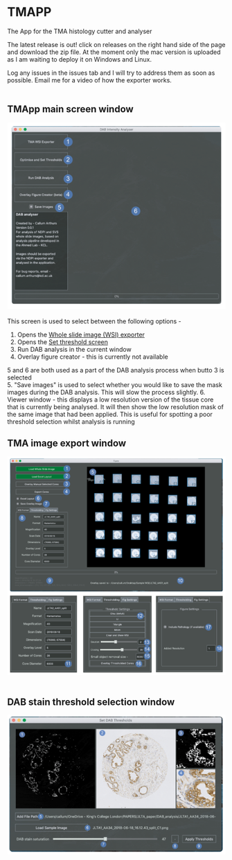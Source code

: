 # TMAPP
The App for the TMA histology cutter and analyser

The latest release is out! click on releases on the right hand side of the page and download the zip file. 
At the moment only the mac version is uploaded as I am waiting to deploy it on Windows and Linux. 

Log any issues in the issues tab and I will try to address them as soon as possible. 
Email me for a video of how the exporter works.
<br><br>
## TMApp main screen window
![labels](docs/images/TMAPP_main_screen.png) <br>
<br>
This screen is used to select between the following options - 
1. Opens the [Whole slide image (WSI) exporter](#tma-image-export-window)
2. Opens the [Set threshold screen](#dab-stain-threshold-selection-window)
3. Run DAB analysis in the current window
4. Overlay figure creator - this is currently not available

5 and 6 are both used as a part of the DAB analysis process when butto 3 is selected <br>
5. "Save images" is used to select whether you would like to save the mask images during the DAB analysis. 
This will slow the process slightly. 
6. Viewer window - this displays a low resolution version of the tissue core that is currently being analysed. 
It will then show the low resolution mask of the same image that had been applied. This is useful for spotting a 
poor threshold selection whilst analysis is running
<br>

## TMA image export window
![labels](docs/images/Cut_application_screen.png) <br>
<br>
## DAB stain threshold selection window
![labels](docs/images/Threshold_selector_screen.png) <br>
